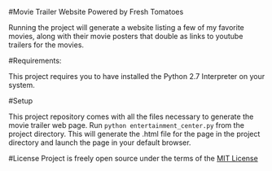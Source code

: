 #Movie Trailer Website Powered by Fresh Tomatoes

Running the project will generate a website listing a few of my
favorite movies, along with their movie posters that double as links
to youtube trailers for the movies.

#Requirements:

This project requires you to have installed the Python 2.7 Interpreter on your
system.

#Setup

This project repository comes with all the files necessary to generate
the movie trailer web page. Run `python entertainment_center.py` from the
project directory. This will generate the .html file for the page in the
project directory and launch the page in your default browser.

#License
Project is freely open source under the terms of the
[MIT License](http://choosealicense.com/licenses/mit/)
